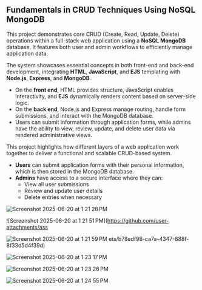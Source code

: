 ## Fundamentals in CRUD Techniques Using NoSQL MongoDB

This project demonstrates core CRUD (Create, Read, Update, Delete) operations within a full-stack web application using a **NoSQL MongoDB** database. It features both user and admin workflows to efficiently manage application data.

The system showcases essential concepts in both front-end and back-end development, integrating **HTML**, **JavaScript**, and **EJS** templating with **Node.js**, **Express**, and **MongoDB**. 

- On the **front end**, HTML provides structure, JavaScript enables interactivity, and **EJS** dynamically renders content based on server-side logic.
- On the **back end**, Node.js and Express manage routing, handle form submissions, and interact with the MongoDB database.
- Users can submit information through application forms, while admins have the ability to view, review, update, and delete user data via rendered administrative views.

This project highlights how different layers of a web application work together to deliver a functional and scalable CRUD-based system.

- **Users** can submit application forms with their personal information, which is then stored in the MongoDB database.
- **Admins** have access to a secure interface where they can:
  - View all user submissions
  - Review and update user details
  - Delete entries when necessary

![Screenshot 2025-06-20 at 1 21 28 PM](https://github.com/user-attachments/assets/5fecfe1a-0de7-46cf-96ef-8096f67442ac)

![Screenshot 2025-06-20 at 1 21 51 PM](https://github.com/user-attachments/ass

![Screenshot 2025-06-20 at 1 21 59 PM](https://github.com/user-attachments/assets/61f18f0f-c5fa-43e4-bfb3-ad91f6d7eef1)
ets/b78edf98-ca7a-4347-888f-8f33d5d4f39d)

![Screenshot 2025-06-20 at 1 23 17 PM](https://github.com/user-attachments/assets/00fdd4fc-3043-410e-9c1e-df1c0126f1ac)

![Screenshot 2025-06-20 at 1 23 26 PM](https://github.com/user-attachments/assets/98cf85e6-45ff-493b-9799-09d629b1cfad)

![Screenshot 2025-06-20 at 1 24 55 PM](https://github.com/user-attachments/assets/632dc22c-f399-43cb-9613-74eb16022eb0)



